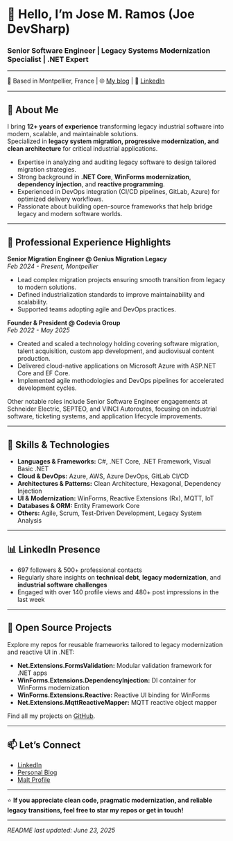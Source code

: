 # 👋 Hello, I’m **Jose M. Ramos (Joe DevSharp)**

### Senior Software Engineer | Legacy Systems Modernization Specialist | .NET Expert

---

📍 Based in Montpellier, France | 🌐 [My blog](https://jm-ramos.com) | 🔗 [LinkedIn](https://www.linkedin.com/in/jose-m-ramos-837078169)

---

## 🚀 About Me

I bring **12+ years of experience** transforming legacy industrial software into modern, scalable, and maintainable solutions.  
Specialized in **legacy system migration, progressive modernization, and clean architecture** for critical industrial applications.

- Expertise in analyzing and auditing legacy software to design tailored migration strategies.  
- Strong background in **.NET Core**, **WinForms modernization**, **dependency injection**, and **reactive programming**.  
- Experienced in DevOps integration (CI/CD pipelines, GitLab, Azure) for optimized delivery workflows.  
- Passionate about building open-source frameworks that help bridge legacy and modern software worlds.

---

## 💼 Professional Experience Highlights

**Senior Migration Engineer @ Genius Migration Legacy**  
*Feb 2024 - Present, Montpellier*  
- Lead complex migration projects ensuring smooth transition from legacy to modern solutions.  
- Defined industrialization standards to improve maintainability and scalability.  
- Supported teams adopting agile and DevOps practices.

**Founder & President @ Codevia Group**  
*Feb 2022 - May 2025*  
- Created and scaled a technology holding covering software migration, talent acquisition, custom app development, and audiovisual content production.  
- Delivered cloud-native applications on Microsoft Azure with ASP.NET Core and EF Core.  
- Implemented agile methodologies and DevOps pipelines for accelerated development cycles.

Other notable roles include Senior Software Engineer engagements at Schneider Electric, SEPTEO, and VINCI Autoroutes, focusing on industrial software, ticketing systems, and application lifecycle improvements.

---

## 🌟 Skills & Technologies

- **Languages & Frameworks:** C#, .NET Core, .NET Framework, Visual Basic .NET  
- **Cloud & DevOps:** Azure, AWS, Azure DevOps, GitLab CI/CD  
- **Architectures & Patterns:** Clean Architecture, Hexagonal, Dependency Injection  
- **UI & Modernization:** WinForms, Reactive Extensions (Rx), MQTT, IoT  
- **Databases & ORM:** Entity Framework Core  
- **Others:** Agile, Scrum, Test-Driven Development, Legacy System Analysis

---

## 📊 LinkedIn Presence

- 697 followers & 500+ professional contacts  
- Regularly share insights on **technical debt**, **legacy modernization**, and **industrial software challenges**  
- Engaged with over 140 profile views and 480+ post impressions in the last week

---

## 🔧 Open Source Projects

Explore my repos for reusable frameworks tailored to legacy modernization and reactive UI in .NET:  
- **Net.Extensions.FormsValidation:** Modular validation framework for .NET apps  
- **WinForms.Extensions.DependencyInjection:** DI container for WinForms modernization  
- **WinForms.Extensions.Reactive:** Reactive UI binding for WinForms  
- **Net.Extensions.MqttReactiveMapper:** MQTT reactive object mapper

Find all my projects on [GitHub](https://github.com/JoeDevSharp).

---

## 📫 Let’s Connect

- [LinkedIn](https://www.linkedin.com/in/jose-m-ramos-837078169)  
- [Personal Blog](https://jm-ramos.com)  
- [Malt Profile](https://www.malt.fr/profile/joeramos)

---

⭐ **If you appreciate clean code, pragmatic modernization, and reliable legacy transitions, feel free to star my repos or get in touch!**

---

*README last updated: June 23, 2025*
